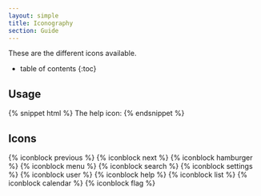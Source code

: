 ```yaml
---
layout: simple
title: Iconography
section: Guide
---
```


These are the different icons available.

* table of contents
{:toc}

## Usage

{% snippet html %}
The help icon: <i class="icon help"></i>
{% endsnippet %}

## Icons

{% iconblock previous %}
{% iconblock next %}
{% iconblock hamburger %}
{% iconblock menu %}
{% iconblock search %}
{% iconblock settings %}
{% iconblock user %}
{% iconblock help %}
{% iconblock list %}
{% iconblock calendar %}
{% iconblock flag %}
